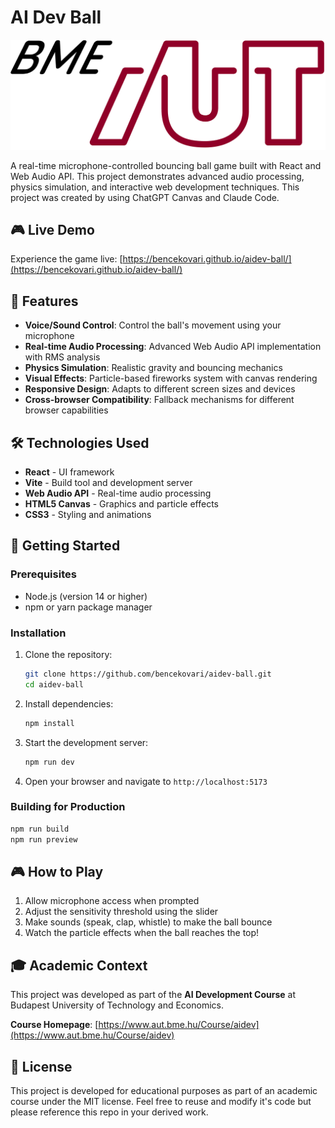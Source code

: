# AI Dev Ball

![Logo](public/logo.png)

A real-time microphone-controlled bouncing ball game built with React and Web Audio API. This project demonstrates advanced audio processing, physics simulation, and interactive web development techniques. This project was created by using ChatGPT Canvas and Claude Code.

## 🎮 Live Demo

Experience the game live: [https://bencekovari.github.io/aidev-ball/](https://bencekovari.github.io/aidev-ball/)

## 🎯 Features

- **Voice/Sound Control**: Control the ball's movement using your microphone
- **Real-time Audio Processing**: Advanced Web Audio API implementation with RMS analysis
- **Physics Simulation**: Realistic gravity and bouncing mechanics
- **Visual Effects**: Particle-based fireworks system with canvas rendering
- **Responsive Design**: Adapts to different screen sizes and devices
- **Cross-browser Compatibility**: Fallback mechanisms for different browser capabilities

## 🛠️ Technologies Used

- **React** - UI framework
- **Vite** - Build tool and development server
- **Web Audio API** - Real-time audio processing
- **HTML5 Canvas** - Graphics and particle effects
- **CSS3** - Styling and animations

## 🚀 Getting Started

### Prerequisites

- Node.js (version 14 or higher)
- npm or yarn package manager

### Installation

1. Clone the repository:
   ```bash
   git clone https://github.com/bencekovari/aidev-ball.git
   cd aidev-ball
   ```

2. Install dependencies:
   ```bash
   npm install
   ```

3. Start the development server:
   ```bash
   npm run dev
   ```

4. Open your browser and navigate to `http://localhost:5173`

### Building for Production

```bash
npm run build
npm run preview
```

## 🎮 How to Play

1. Allow microphone access when prompted
2. Adjust the sensitivity threshold using the slider
3. Make sounds (speak, clap, whistle) to make the ball bounce
4. Watch the particle effects when the ball reaches the top!

## 🎓 Academic Context

This project was developed as part of the **AI Development Course** at Budapest University of Technology and Economics.

**Course Homepage**: [https://www.aut.bme.hu/Course/aidev](https://www.aut.bme.hu/Course/aidev)

## 📄 License

This project is developed for educational purposes as part of an academic course under the MIT license. Feel free to reuse and modify it's code but please reference this repo in your derived work.
